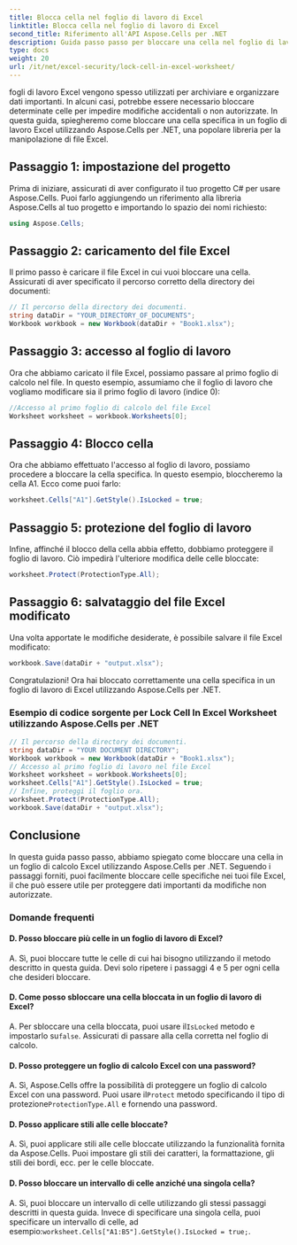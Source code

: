 ```yaml
---
title: Blocca cella nel foglio di lavoro di Excel
linktitle: Blocca cella nel foglio di lavoro di Excel
second_title: Riferimento all'API Aspose.Cells per .NET
description: Guida passo passo per bloccare una cella nel foglio di lavoro di Excel utilizzando Aspose.Cells per .NET.
type: docs
weight: 20
url: /it/net/excel-security/lock-cell-in-excel-worksheet/
---
```

fogli di lavoro Excel vengono spesso utilizzati per archiviare e organizzare dati importanti. In alcuni casi, potrebbe essere necessario bloccare determinate celle per impedire modifiche accidentali o non autorizzate. In questa guida, spiegheremo come bloccare una cella specifica in un foglio di lavoro Excel utilizzando Aspose.Cells per .NET, una popolare libreria per la manipolazione di file Excel.

## Passaggio 1: impostazione del progetto

Prima di iniziare, assicurati di aver configurato il tuo progetto C# per usare Aspose.Cells. Puoi farlo aggiungendo un riferimento alla libreria Aspose.Cells al tuo progetto e importando lo spazio dei nomi richiesto:

```csharp
using Aspose.Cells;
```

## Passaggio 2: caricamento del file Excel

Il primo passo è caricare il file Excel in cui vuoi bloccare una cella. Assicurati di aver specificato il percorso corretto della directory dei documenti:

```csharp
// Il percorso della directory dei documenti.
string dataDir = "YOUR_DIRECTORY_OF_DOCUMENTS";
Workbook workbook = new Workbook(dataDir + "Book1.xlsx");
```

## Passaggio 3: accesso al foglio di lavoro

Ora che abbiamo caricato il file Excel, possiamo passare al primo foglio di calcolo nel file. In questo esempio, assumiamo che il foglio di lavoro che vogliamo modificare sia il primo foglio di lavoro (indice 0):

```csharp
//Accesso al primo foglio di calcolo del file Excel
Worksheet worksheet = workbook.Worksheets[0];
```

## Passaggio 4: Blocco cella

Ora che abbiamo effettuato l'accesso al foglio di lavoro, possiamo procedere a bloccare la cella specifica. In questo esempio, bloccheremo la cella A1. Ecco come puoi farlo:

```csharp
worksheet.Cells["A1"].GetStyle().IsLocked = true;
```

## Passaggio 5: protezione del foglio di lavoro

Infine, affinché il blocco della cella abbia effetto, dobbiamo proteggere il foglio di lavoro. Ciò impedirà l'ulteriore modifica delle celle bloccate:

```csharp
worksheet.Protect(ProtectionType.All);
```

## Passaggio 6: salvataggio del file Excel modificato

Una volta apportate le modifiche desiderate, è possibile salvare il file Excel modificato:

```csharp
workbook.Save(dataDir + "output.xlsx");
```

Congratulazioni! Ora hai bloccato correttamente una cella specifica in un foglio di lavoro di Excel utilizzando Aspose.Cells per .NET.

### Esempio di codice sorgente per Lock Cell In Excel Worksheet utilizzando Aspose.Cells per .NET 
```csharp
// Il percorso della directory dei documenti.
string dataDir = "YOUR DOCUMENT DIRECTORY";
Workbook workbook = new Workbook(dataDir + "Book1.xlsx");
// Accesso al primo foglio di lavoro nel file Excel
Worksheet worksheet = workbook.Worksheets[0];
worksheet.Cells["A1"].GetStyle().IsLocked = true;
// Infine, proteggi il foglio ora.
worksheet.Protect(ProtectionType.All);
workbook.Save(dataDir + "output.xlsx");
```

## Conclusione

In questa guida passo passo, abbiamo spiegato come bloccare una cella in un foglio di calcolo Excel utilizzando Aspose.Cells per .NET. Seguendo i passaggi forniti, puoi facilmente bloccare celle specifiche nei tuoi file Excel, il che può essere utile per proteggere dati importanti da modifiche non autorizzate.

### Domande frequenti

#### D. Posso bloccare più celle in un foglio di lavoro di Excel?
	 
A. Sì, puoi bloccare tutte le celle di cui hai bisogno utilizzando il metodo descritto in questa guida. Devi solo ripetere i passaggi 4 e 5 per ogni cella che desideri bloccare.

#### D. Come posso sbloccare una cella bloccata in un foglio di lavoro di Excel?

A.  Per sbloccare una cella bloccata, puoi usare il`IsLocked` metodo e impostarlo su`false`. Assicurati di passare alla cella corretta nel foglio di calcolo.

#### D. Posso proteggere un foglio di calcolo Excel con una password?

A.  Sì, Aspose.Cells offre la possibilità di proteggere un foglio di calcolo Excel con una password. Puoi usare il`Protect` metodo specificando il tipo di protezione`ProtectionType.All` e fornendo una password.

#### D. Posso applicare stili alle celle bloccate?

A. Sì, puoi applicare stili alle celle bloccate utilizzando la funzionalità fornita da Aspose.Cells. Puoi impostare gli stili dei caratteri, la formattazione, gli stili dei bordi, ecc. per le celle bloccate.

#### D. Posso bloccare un intervallo di celle anziché una singola cella?

A.  Sì, puoi bloccare un intervallo di celle utilizzando gli stessi passaggi descritti in questa guida. Invece di specificare una singola cella, puoi specificare un intervallo di celle, ad esempio:`worksheet.Cells["A1:B5"].GetStyle().IsLocked = true;`.